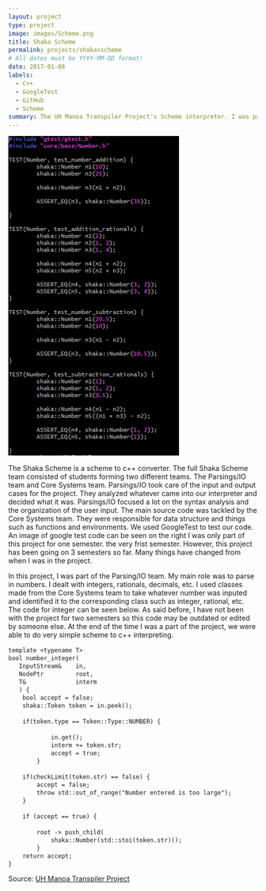 ```yaml
---
layout: project
type: project
image: images/Scheme.png
title: Shaka Scheme
permalink: projects/shakasscheme
# All dates must be YYYY-MM-DD format!
date: 2017-01-08
labels:
  - C++
  - GoogleTest
  - GitHub
  - Scheme
summary: The UH Manoa Transpiler Project's Scheme interpreter. I was part of the Parsings/IO Team.
---
```


<img class="ui medium right floated rounded image" src="../images/googletest.png">

The Shaka Scheme is a scheme to c++ converter. The full Shaka Scheme team consisted of students forming two different teams. The Parsings/IO team and Core Systems team. Parsings/IO took care of the input and output cases for the project. They analyzed whatever came into our interpreter and decided what it was. Parsings/IO focused a lot on the syntax analysis and the organization of the user input. The main source code was tackled by the Core Systems team. They were responsible for data structure and things such as functions and environments. We used GoogleTest to test our code. An image of google test code can be seen on the right I was only part of this project for one semester. the very frist semester. However, this project has been going on 3 semesters so far. Many things have changed from when I was in the project.

In this project, I was part of the Parsing/IO team. My main role was to parse in numbers. I dealt with integers, rationals, decimals, etc. I used classes made from the Core Systems team to take whatever number was inputed and identified it to the corresponding class such as integer, rational, etc. The code for integer can be seen below. As said before, I have not been with the project for two semesters so this code may be outdated or edited by someone else. At the end of the time I was a part of the project, we were able to do very simple scheme to c++ interpreting.
```
template <typename T>
bool number_integer(
   InputStream&    in,
   NodePtr         root,
   T&              interm
   ) {
	bool accept = false;
	shaka::Token token = in.peek();
	
	if(token.type == Token::Type::NUMBER) {
		
      	  	in.get();
        	interm += token.str;
        	accept = true;
    	}	

	if(checkLimit(token.str) == false) {
		accept = false;
		throw std::out_of_range("Number entered is too large");
	}

  	if (accept == true) {

		root -> push_child(
        	shaka::Number(std::stoi(token.str)));
    	}
   	return accept;
}
```



Source: <a href="https://github.com/uhmanoa-transpiler-project/shaka-scheme"><i class="large github icon"></i>UH Manoa Transpiler Project</a>
